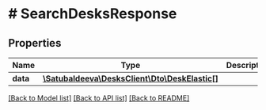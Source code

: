 # # SearchDesksResponse

## Properties

Name | Type | Description | Notes
------------ | ------------- | ------------- | -------------
**data** | [**\Satubaldeeva\DesksClient\Dto\DeskElastic[]**](DeskElastic.md) |  |

[[Back to Model list]](../../README.md#models) [[Back to API list]](../../README.md#endpoints) [[Back to README]](../../README.md)
